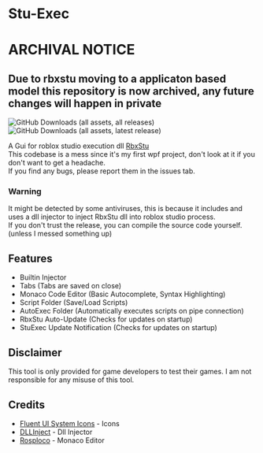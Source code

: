 ﻿# Stu-Exec

# ARCHIVAL NOTICE
## Due to rbxstu moving to a applicaton based model this repository is now archived, any future changes will happen in private

![GitHub Downloads (all assets, all releases)](https://img.shields.io/github/downloads/koxx12-dev/StuExec/total?style=flat-square)
![GitHub Downloads (all assets, latest release)](https://img.shields.io/github/downloads/koxx12-dev/StuExec/latest/total?style=flat-square)

A Gui for roblox studio execution dll [RbxStu](https://github.com/RbxStu/RbxStu-V2)\
This codebase is a mess since it's my first wpf project, don't look at it if you don't want to get a headache.<br/>
If you find any bugs, please report them in the issues tab.

### Warning
It might be detected by some antiviruses, this is because it includes and uses a dll injector to inject RbxStu dll into roblox studio process. <br/>
If you don't trust the release, you can compile the source code yourself. (unless I messed something up)

## Features
- Builtin Injector
- Tabs (Tabs are saved on close)
- Monaco Code Editor (Basic Autocomplete, Syntax Highlighting)
- Script Folder (Save/Load Scripts)
- AutoExec Folder (Automatically executes scripts on pipe connection)
- RbxStu Auto-Update (Checks for updates on startup)
- StuExec Update Notification (Checks for updates on startup)

## Disclaimer
This tool is only provided for game developers to test their games. I am not responsible for any misuse of this tool.

## Credits
 - [Fluent UI System Icons](https://github.com/microsoft/fluentui-system-icons) - Icons
 - [DLLInject](https://github.com/LUCKYONE-CC/DLLInject) - Dll Injector
 - [Rosploco](https://github.com/vt-d/Rosploco) - Monaco Editor
